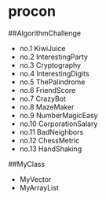 procon
======

##AlgorithmChallenge

- no.1 KiwiJuice
- no.2 InterestingParty
- no.3 Cryptography
- no.4 InterestingDigits
- no.5 ThePalindrome
- no.6 FriendScore
- no.7 CrazyBot
- no.8 MazeMaker
- no.9 NumberMagicEasy
- no.10 CorporationSalary
- no.11 BadNeighbors
- no.12 ChessMetric
- no.13 HandShaking


##MyClass

- MyVector
- MyArrayList